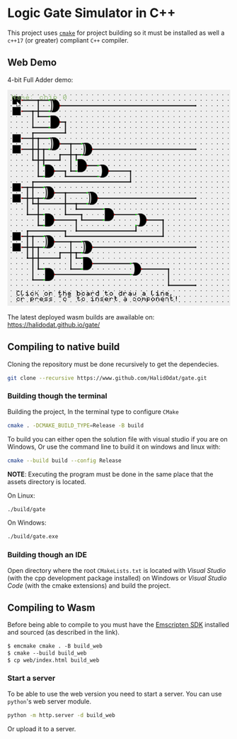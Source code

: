 # Logic Gate Simulator in C++

This project uses [`cmake`](https://cmake.org/download/) for project building
so it must be installed as well a `c++17` (or greater) compliant `C++` compiler.

## Web Demo

4-bit Full Adder demo:

![4-bit full adder demo](./screenshots/4-bit-adder-demo.gif)

The latest deployed wasm builds are awailable on: <https://halidodat.github.io/gate/>

## Compiling to native build

Cloning the repository must be done recursively to get the dependecies.

```bash
git clone --recursive https://www.github.com/HalidOdat/gate.git
```

### Building though the terminal

Building the project, In the terminal type to configure `CMake`
```bash
cmake . -DCMAKE_BUILD_TYPE=Release -B build
```

To build you can either open the solution file with visual studio if you are on Windows,
Or use the command line to build it on windows and linux with:
```bash
cmake --build build --config Release
```

**NOTE**: Executing the program must be done in the same place that the assets directory is located.

On Linux:
```bash
./build/gate
```

On Windows:
```bash
./build/gate.exe
```

### Building though an IDE

Open directory where the root `CMakeLists.txt` is located with _Visual Studio_ (with the cpp development package installed) on Windows or _Visual Studio Code_ (with the cmake extensions) and build the project.

## Compiling to Wasm

Before being able to compile to you must have the [Emscripten SDK][emscripten] installed
and sourced (as described in the link).

```console
$ emcmake cmake . -B build_web
$ cmake --build build_web
$ cp web/index.html build_web
```

### Start a server

To be able to use the web version you need to start a server.
You can use `python`'s web server module.

```bash
python -m http.server -d build_web
```

Or upload it to a server.

[emscripten]: https://emscripten.org/docs/getting_started/downloads.html
